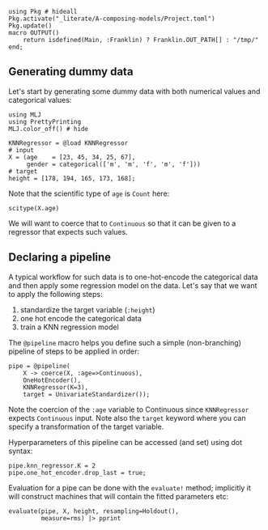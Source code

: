 <!--This file was generated, do not modify it.-->
```julia:ex1
using Pkg # hideall
Pkg.activate("_literate/A-composing-models/Project.toml")
Pkg.update()
macro OUTPUT()
    return isdefined(Main, :Franklin) ? Franklin.OUT_PATH[] : "/tmp/"
end;
```

## Generating dummy data
Let's start by generating some dummy data with both numerical values and categorical values:

```julia:ex2
using MLJ
using PrettyPrinting
MLJ.color_off() # hide

KNNRegressor = @load KNNRegressor
# input
X = (age    = [23, 45, 34, 25, 67],
     gender = categorical(['m', 'm', 'f', 'm', 'f']))
# target
height = [178, 194, 165, 173, 168];
```

Note that the scientific type of `age` is `Count` here:

```julia:ex3
scitype(X.age)
```

We will want to coerce that to `Continuous` so that it can be given to a regressor that expects such values.

## Declaring a pipeline

A typical workflow for such data is to one-hot-encode the categorical data and then apply some regression model on the data.
Let's say that we want to apply the following steps:
1. standardize the target variable (`:height`)
1. one hot encode the categorical data
1. train a KNN regression model

The `@pipeline` macro helps you define such a simple (non-branching) pipeline of steps to be applied in order:

```julia:ex4
pipe = @pipeline(
    X -> coerce(X, :age=>Continuous),
    OneHotEncoder(),
    KNNRegressor(K=3),
    target = UnivariateStandardizer());
```

Note the coercion of the `:age` variable to Continuous since `KNNRegressor` expects `Continuous` input.
Note also the `target` keyword where you can specify a transformation of the target variable.

Hyperparameters of this pipeline can be accessed (and set) using dot syntax:

```julia:ex5
pipe.knn_regressor.K = 2
pipe.one_hot_encoder.drop_last = true;
```

Evaluation for a pipe can be done with the `evaluate!` method; implicitly it will construct machines that will contain the fitted parameters etc:

```julia:ex6
evaluate(pipe, X, height, resampling=Holdout(),
         measure=rms) |> pprint
```

